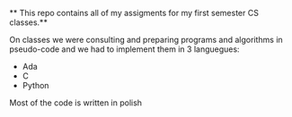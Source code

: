 ** This repo contains all of my assigments for my first semester CS classes.**

On classes we were consulting and preparing programs and algorithms in pseudo-code and we had to implement them in 3 languegues:
- Ada
- C
- Python

Most of the code is written in polish
